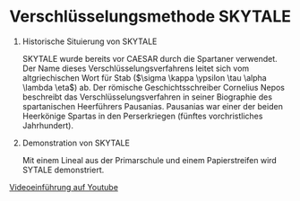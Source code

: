 # Verschlüsselungsmethode SKYTALE

1. Historische Situierung von SKYTALE
   
   SKYTALE wurde bereits vor CAESAR durch die Spartaner verwendet. Der
   Name dieses Verschlüsselungsverfahrens leitet sich vom altgriechischen
   Wort für Stab ($\sigma \kappa \ypsilon \tau \alpha \lambda \eta$) ab.
   Der römische Geschichtsschreiber Cornelius Nepos beschreibt das
   Verschlüsselungsverfahren in seiner Biographie des spartanischen
   Heerführers Pausanias. Pausanias war einer der beiden Heerkönige
   Spartas in den Perserkriegen (fünftes vorchristliches Jahrhundert).
   
2. Demonstration von SKYTALE
   
   Mit einem Lineal aus der Primarschule und einem Papierstreifen wird
   SYTALE demonstriert.

[Videoeinführung auf Youtube](https://youtu.be/EhS2KN1mgVA)